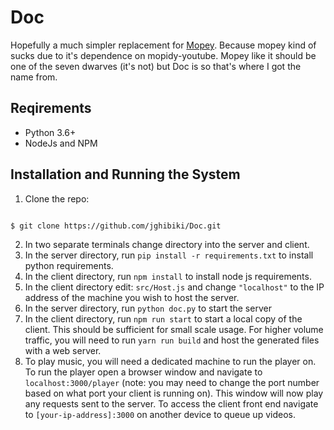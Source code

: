 # Doc

Hopefully a much simpler replacement for [Mopey](https://github.com/jghibiki/mopey).
Because mopey kind of sucks due to it's dependence on mopidy-youtube. Mopey like it should be one of the seven dwarves (it's not) but Doc is so that's where I got the name from.

## Reqirements
- Python 3.6+ 
- NodeJs and NPM

## Installation and Running the System
1. Clone the repo:
```shell

$ git clone https://github.com/jghibiki/Doc.git
```

2. In two separate terminals change directory into the server and client.
3. In the server directory, run `pip install -r requirements.txt` to install python requirements.
4. In the client directory, run `npm install` to install node js requirements.
5. In the client directory edit: `src/Host.js` and change `"localhost"` to the IP address of the machine you wish to host the server.
6. In the server directory, run `python doc.py` to start the server
7. In the client directory, run `npm run start` to start a local copy of the client. This should be sufficient for small scale usage. For higher volume traffic, you will need to run `yarn run build` and host the generated files with a web server.
8. To play music, you will need a dedicated machine to run the player on. To run the player open a browser window and navigate to `localhost:3000/player` (note: you may need to change the port number based on what port your client is running on). This window will now play any requests sent to the server. To access the client front end navigate to `[your-ip-address]:3000` on another device to queue up videos.
